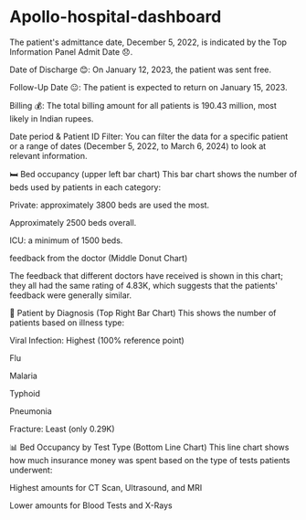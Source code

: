 # Apollo-hospital-dashboard
The patient's admittance date, December 5, 2022, is indicated by the Top Information Panel Admit Date 😞.

  Date of Discharge 😊: On January 12, 2023, the patient was sent free.

  Follow-Up Date 😐: The patient is expected to return on January 15, 2023.

  Billing 💰: The total billing amount for all patients is 190.43 million, most likely in Indian rupees.

  Date period & Patient ID Filter: You can filter the data for a specific patient or a range of dates (December 5, 2022, to March 6, 2024) to look at relevant information.

  🛏️ Bed occupancy (upper left bar chart)
  This bar chart shows the number of beds used by patients in each category:

  Private: approximately 3800 beds are used the most.

  Approximately 2500 beds overall.

  ICU: a minimum of 1500 beds.

  feedback from the doctor (Middle Donut Chart)
  
  The feedback that different doctors have received is shown in this chart; they all had the same rating of 4.83K, which suggests that the patients' feedback were generally similar.

  🦠 Patient by Diagnosis (Top Right Bar Chart)
This shows the number of patients based on illness type:

Viral Infection: Highest (100% reference point)

Flu

Malaria

Typhoid

Pneumonia

Fracture: Least (only 0.29K)

📊 Bed Occupancy by Test Type (Bottom Line Chart)
This line chart shows how much insurance money was spent based on the type of tests patients underwent:

Highest amounts for CT Scan, Ultrasound, and MRI

Lower amounts for Blood Tests and X-Rays
